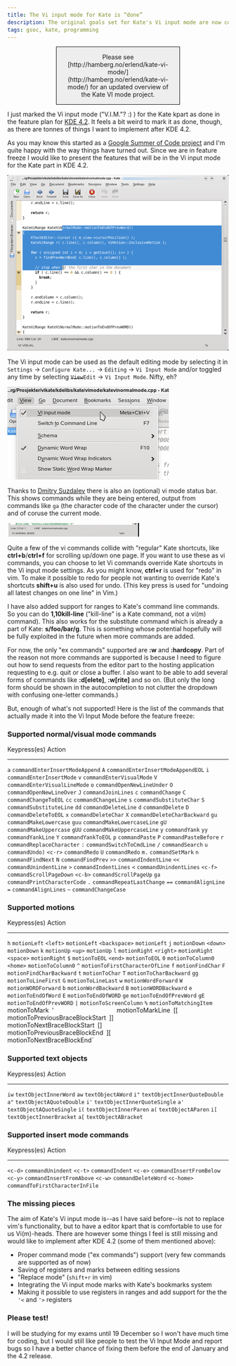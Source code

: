 ```yaml
---
title: The Vi input mode for Kate is “done”
description: The original goals set for Kate's Vi input mode are now completed
tags: gsoc, kate, programming
---
```


<div style="border: 1px solid black; margin: 0pt auto -1px; padding: 1em; background-color: #eeeeee; width: 50%; text-align: center;">Please see [http://hamberg.no/erlend/kate-vi-mode/](http://hamberg.no/erlend/kate-vi-mode/) for an updated overview of the Kate VI mode project.</div>

I just marked the Vi input mode ("V.I.M."? :) ) for the Kate kpart as done in
the feature plan for [KDE
4.2](http://techbase.kde.org/Schedules/KDE4/4.2_Feature_Plan). It feels a bit
weird to mark it as done, though, as there are tonnes of things I want to
implement after KDE 4.2.

As you may know this started as a [Google Summer of Code
project](http://code.google.com/soc/2008/kde/appinfo.html?csaid=370F903C96FF67D1)
and I'm quite happy with the way things have turned out. Since we are in feature
freeze I would like to present the features that will be in the Vi input mode
for the Kate part in KDE 4.2.

![Kate Vi Input Mode in action -- visual mode selection](/images/vimode1.png)

The Vi input mode can be used as the default editing mode by selecting it in
`Settings` → `Configure Kate...` → `Editing` → `Vi Input Mode` and/or toggled
any time by selecting ~~`View`~~`Edit` → `Vi Input Mode`. Nifty, eh?

![Vi Input Mode toggle](/images/vimode2.png)

Thanks to [Dmitry Suzdalev](http://dimsuz.wordpress.com/) there is also an
(optional) vi mode status bar. This shows commands while they are being entered,
output from commands like `ga` (the character code of the character under the
cursor) and of coruse the current mode.

![Kate Vi Input mode status bar -- "a4d has been pressed](/images/vimode3.png)

Quite a few of the vi commands collide with "regular" Kate shortcuts, like
**ctrl+b**/**ctrl+f** for scrolling up/down one page. If you want to use these
as vi commands, you can choose to let Vi commands override Kate shortcuts in the
Vi input mode settings. As you might know, **ctrl+r** is used for "redo" in vim.
To make it possible to redo for people not wanting to override Kate's shortcuts
**shift+u** is also used for undo. (This key press is used for "undoing all
latest changes on one line" in Vim.)

I have also added support for ranges to Kate's command line commands. So you can
do **1,10kill-line** ("kill-line" is a Kate command, not a vi(m) command). This
also works for the substitute command which is already a part of Kate:
**s/foo/bar/g**. This is something whose potential hopefully will be fully
exploited in the future when more commands are added.

For now, the only "ex commands" supported are **:w** and **:hardcopy**. Part of
the reason not more commands are supported is because I need to figure out how
to send requests from the editor part to the hosting application requesting to
e.g. quit or close a buffer. I also want to be able to add several forms of
commands like **:d[elete]**, **:w[rite]** and so on. (But only the long form
should be shown in the autocompletion to not clutter the dropdown with confusing
one-letter commands.)

But, enough of what's not supported! Here is the list of the commands that
actually made it into the Vi Input Mode before the feature freeze:

### Supported normal/visual mode commands

Keypress(es)             Action
------------------       ---------------------------------
  `a`                    `commandEnterInsertModeAppend`
  `A`                    `commandEnterInsertModeAppendEOL`
  `i`                    `commandEnterInsertMode`
  `v`                    `commandEnterVisualMode`
  `V`                    `commandEnterVisualLineMode`
  `o`                    `commandOpenNewLineUnder`
  `O`                    `commandOpenNewLineOver`
  `J`                    `commandJoinLines`
  `c`                    `commandChange`
  `C`                    `commandChangeToEOL`
  `cc`                   `commandChangeLine`
  `s`                    `commandSubstituteChar`
  `S`                    `commandSubstituteLine`
  `dd`                   `commandDeleteLine`
  `d`                    `commandDelete`
  `D`                    `commandDeleteToEOL`
  `x`                    `commandDeleteChar`
  `X`                    `commandDeleteCharBackward`
  `gu`                   `commandMakeLowercase`
  `guu`                  `commandMakeLowercaseLine`
  `gU`                   `commandMakeUppercase`
  `gUU`                  `commandMakeUppercaseLine`
  `y`                    `commandYank`
  `yy`                   `commandYankLine`
  `Y`                    `commandYankToEOL`
  `p`                    `commandPaste`
  `P`                    `commandPasteBefore`
  `r`                    `commandReplaceCharacter`
  `:`                    `commandSwitchToCmdLine`
  `/`                    `commandSearch`
  `u`                    `commandUndo)`
  `<c-r>`                `commandRedo`
  `U`                    `commandRedo`
  `m.`                   `commandSetMark`
  `n`                    `commandFindNext`
  `N`                    `commandFindPrev`
  `>>`                   `commandIndentLine`
  `<<`                   `commandUnindentLine`
  `>`                    `commandIndentLines`
  `<`                    `commandUnindentLines`
  `<c-f>`                `commandScrollPageDown`
  `<c-b>`                `commandScrollPageUp`
  `ga`                   `commandPrintCharacterCode`
  `.`                    `commandRepeatLastChange`
  `==`                   `commandAlignLine`
  `=`                    `commandAlignLines`
  `~`                    `commandChangeCase`

### Supported motions

Keypress(es)             Action
------------------       ---------------------------------
  `h`                    `motionLeft`
  `<left>`               `motionLeft`
  `<backspace>`          `motionLeft`
  `j`                    `motionDown`
  `<down>`               `motionDown`
  `k`                    `motionUp`
  `<up>`                 `motionUp`
  `l`                    `motionRight`
  `<right>`              `motionRight`
  `<space>`              `motionRight`
  `$`                    `motionToEOL`
  `<end>`                `motionToEOL`
  `0`                    `motionToColumn0`
  `<home>`               `motionToColumn0`
  `^`                    `motionToFirstCharacterOfLine`
  `f`                    `motionFindChar`
  `F`                    `motionFindCharBackward`
  `t`                    `motionToChar`
  `T`                    `motionToCharBackward`
  `gg`                   `motionToLineFirst`
  `G`                    `motionToLineLast`
  `w`                    `motionWordForward`
  `W`                    `motionWORDForward`
  `b`                    `motionWordBackward`
  `B`                    `motionWORDBackward`
  `e`                    `motionToEndOfWord`
  `E`                    `motionToEndOfWORD`
  `ge`                   `motionToEndOfPrevWord`
  `gE`                   `motionToEndOfPrevWORD`
  `|`                    `motionToScreenColumn`
  `%`                    `motionToMatchingItem`
  `                      `motionToMark`
  `'`                    `motionToMarkLine`
  `[[`                   `motionToPreviousBraceBlockStart`
  `]]`                   `motionToNextBraceBlockStart`
  `[]`                   `motionToPreviousBraceBlockEnd`
  `][`                   `motionToNextBraceBlockEnd`

### Supported text objects

Keypress(es)             Action
------------------       ---------------------------------
  `iw`                   `textObjectInnerWord`
  `aw`                   `textObjectAWord`
  `i"`                   `textObjectInnerQuoteDouble`
  `a"`                   `textObjectAQuoteDouble`
  `i'`                   `textObjectInnerQuoteSingle`
  `a'`                   `textObjectAQuoteSingle`
  `i(`                   `textObjectInnerParen`
  `a(`                   `textObjectAParen`
  `i[`                   `textObjectInnerBracket`
  `a[`                   `textObjectABracket`

### Supported insert mode commands

Keypress(es)             Action
------------------       ---------------------------------
  `<c-d>`                `commandUnindent`
  `<c-t>`                `commandIndent`
  `<c-e>`                `commandInsertFromBelow`
  `<c-y>`                `commandInsertFromAbove`
  `<c-w>`                `commandDeleteWord`
  `<c-home>`             `commandToFirstCharacterInFile`

### The missing pieces

The aim of Kate's Vi input mode is--as I have said before--is not to replace vim's
functionality, but to have a editor kpart that is comfortable to use for us
Vi(m)-heads. There are however some things I feel is still missing and would
like to implement after KDE 4.2 (some of them mentioned above):

- Proper command mode ("ex commands") support (very few commands are supported as of now)
- Saving of registers and marks between editing sessions
- "Replace mode" (`shift+r` in vim)
- Integrating the Vi input mode marks with Kate's bookmarks system
- Making it possible to use registers in ranges and add support for the the `'<` and `'>` registers

### Please test!

I will be studying for my exams until 19 December so I won't have much time for
coding, but I would still like people to test the Vi Input Mode and report bugs
so I have a better chance of fixing them before the end of January and the 4.2
release.
